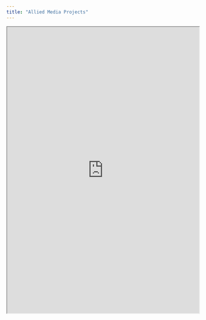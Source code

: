 ```yaml
---
title: "Allied Media Projects"
---
```



<iframe height="750" width="100%" src="https://ewelton.github.io/ktest/wiki.html#Allied%20Media%20Projects"></iframe>
